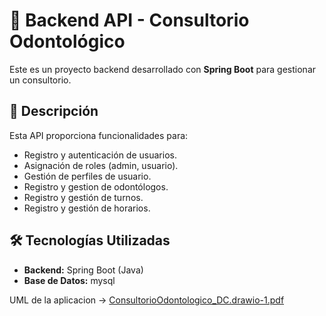 # 🚀 Backend API - Consultorio Odontológico

Este es un proyecto backend desarrollado con **Spring Boot** para gestionar un consultorio.

## 📖 Descripción
Esta API proporciona funcionalidades para:
- Registro y autenticación de usuarios.
- Asignación de roles (admin, usuario).
- Gestión de perfiles de usuario.
- Registro y gestion de odontólogos.
- Registro y gestión de turnos.
- Registro y gestión de horarios.

## 🛠️ Tecnologías Utilizadas
- **Backend:** Spring Boot (Java)
- **Base de Datos:** mysql

UML de la aplicacion -> [ConsultorioOdontologico_DC.drawio-1.pdf](https://github.com/MatiFasu/Consultorio_Spring_Boot/files/14451161/ConsultorioOdontologico_DC.drawio-1.pdf)

